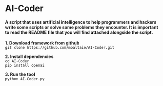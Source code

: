 # AI-Coder
<h4>A script that uses artificial intelligence to help programmers and hackers write some scripts or solve some problems they encounter.  It is important to read the README file that you will find attached alongside the script.</h4>
<p>
<p dir="auto"><strong>1. Download framework from github</strong><br>
<code>git clone https://github.com/moaltaie/AI-Coder.git</code></p>

<p dir="auto"><strong>2. Install dependencies</strong><br>
<code>cd AI-Coder</code><br>
<code>pip install openai</code></p>

<p dir="auto"><strong>3. Run the tool</strong><br>
<code>python AI-Coder.py</code></p>
